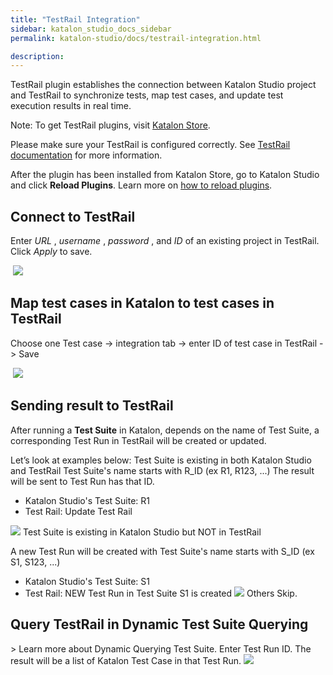 ```yaml
---
title: "TestRail Integration" 
sidebar: katalon_studio_docs_sidebar
permalink: katalon-studio/docs/testrail-integration.html

description: 
---
```

TestRail plugin establishes the connection between Katalon Studio project and TestRail to synchronize tests, map test cases, and update test execution results in real time.

Note: To get TestRail plugins, visit [Katalon Store](https://store.katalon.com).

Please make sure your TestRail is configured correctly. See [TestRail documentation](http://docs.gurock.com/testrail-userguide/start) for more information.

After the plugin has been installed from Katalon Store, go to Katalon Studio and click **Reload Plugins**. Learn more on [how to reload plugins](https://docs.katalon.com/katalon-store/docs/user/access-store-in-KS.html#reload-plugins).

## Connect to TestRail
Enter *URL* , *username* , *password* , and *ID* of an existing project in TestRail. Click *Apply* to save.

 ![](../../images/katalon-studio/docs/testrail-integration/1_connect.png)
## Map test cases in Katalon to test cases in TestRail
Choose one Test case -&gt; integration tab -&gt; enter ID of test case in TestRail -&gt; Save

 ![](../../images/katalon-studio/docs/testrail-integration/2_mapping.png)
## Sending result to TestRail

After running a **Test Suite** in Katalon, depends on the name of Test Suite, a corresponding Test Run in TestRail will be created or updated.

Let’s look at examples below:
Test Suite is existing in both Katalon Studio and TestRail
Test Suite's name starts with R_ID (ex R1, R123, ...) The result will be sent to Test Run has that ID.

* Katalon Studio's Test Suite: R1
* Test Rail: Update Test Rail

![](../../images/katalon-studio/docs/testrail-integration/3_1_sending.png)
Test Suite is existing in Katalon Studio but NOT in TestRail

A new Test Run will be created with Test Suite's name starts with S_ID (ex S1, S123, ...)
* Katalon Studio's Test Suite: S1
* Test Rail: NEW Test Run in Test Suite S1 is created
![](../../images/katalon-studio/docs/testrail-integration/3_2_sending.png)
Others
Skip.

## Query TestRail in Dynamic Test Suite Querying
&gt; Learn more about  Dynamic Querying Test Suite.
Enter Test Run ID. The result will be a list of Katalon Test Case in that Test Run.
![](../../images/katalon-studio/docs/testrail-integration/4_querying.png)




